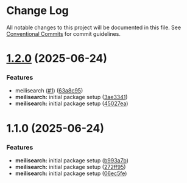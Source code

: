 # Change Log

All notable changes to this project will be documented in this file.
See [Conventional Commits](https://conventionalcommits.org) for commit guidelines.

# [1.2.0](https://github.com/golevelup/nestjs/compare/@nestjs-meilisearch/meilisearch@1.1.0...@nestjs-meilisearch/meilisearch@1.2.0) (2025-06-24)

### Features

- meilisearch ([#1](https://github.com/golevelup/nestjs/issues/1)) ([63a8c95](https://github.com/golevelup/nestjs/commit/63a8c95d9f1cb60caee60c7b6a96a10112fbcd6d))
- **meilisearch:** initial package setup ([3ae3341](https://github.com/golevelup/nestjs/commit/3ae3341a8bafabc9e1e7cfe7c440a3a0d0157509))
- **meilisearch:** initial package setup ([45027ea](https://github.com/golevelup/nestjs/commit/45027ea10da8811dee3edc19771c86c480cbe2eb))

# 1.1.0 (2025-06-24)

### Features

- **meilisearch:** initial package setup ([b993a7b](https://github.com/golevelup/nestjs/commit/b993a7bc853206bde02360663d3e217514fe3fa5))
- **meilisearch:** initial package setup ([272ff95](https://github.com/golevelup/nestjs/commit/272ff95a3a3c887d810d90c299c5594144233a1d))
- **meilisearch:** initial package setup ([06ec5fe](https://github.com/golevelup/nestjs/commit/06ec5fec6c9f4c09a60841f443b963ab6c884b79))
